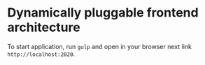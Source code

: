 # Dynamically pluggable frontend architecture #

To start application, run `gulp` and open in your browser next link `http://localhost:2020`.  
